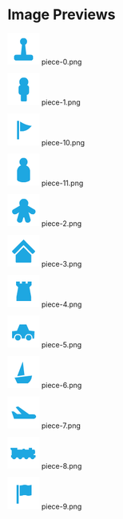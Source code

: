 # Image Previews

![piece-0.png](piece-0.png) piece-0.png

![piece-1.png](piece-1.png) piece-1.png

![piece-10.png](piece-10.png) piece-10.png

![piece-11.png](piece-11.png) piece-11.png

![piece-2.png](piece-2.png) piece-2.png

![piece-3.png](piece-3.png) piece-3.png

![piece-4.png](piece-4.png) piece-4.png

![piece-5.png](piece-5.png) piece-5.png

![piece-6.png](piece-6.png) piece-6.png

![piece-7.png](piece-7.png) piece-7.png

![piece-8.png](piece-8.png) piece-8.png

![piece-9.png](piece-9.png) piece-9.png

